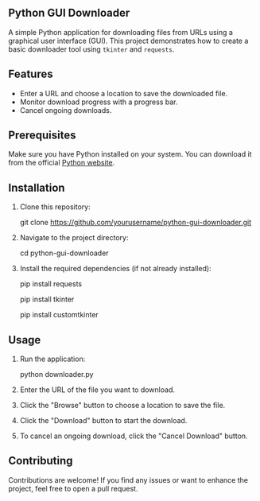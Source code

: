 ## **Python GUI Downloader**

A simple Python application for downloading files from URLs using a graphical user interface (GUI). This project demonstrates how to create a basic downloader tool using `tkinter` and `requests`.

## Features

- Enter a URL and choose a location to save the downloaded file.
- Monitor download progress with a progress bar.
- Cancel ongoing downloads.

## Prerequisites

Make sure you have Python installed on your system. You can download it from the official [Python website](https://www.python.org/downloads/).

## Installation

1. Clone this repository:

   git clone https://github.com/yourusername/python-gui-downloader.git


2. Navigate to the project directory:

   cd python-gui-downloader


3. Install the required dependencies (if not already installed):

   pip install requests

   pip install tkinter

   pip install customtkinter


## Usage

1. Run the application:

   python downloader.py


2. Enter the URL of the file you want to download.
3. Click the "Browse" button to choose a location to save the file.
4. Click the "Download" button to start the download.
5. To cancel an ongoing download, click the "Cancel Download" button.

## Contributing

Contributions are welcome! If you find any issues or want to enhance the project, feel free to open a pull request.

